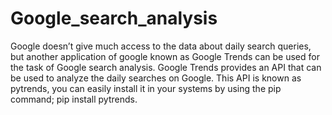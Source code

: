 # Google_search_analysis
Google doesn’t give much access to the data about daily search queries, but another application of google known as Google Trends can be used for the task of Google search analysis. Google Trends provides an API that can be used to analyze the daily searches on Google. This API is known as pytrends, you can easily install it in your systems by using the pip command; pip install pytrends.
